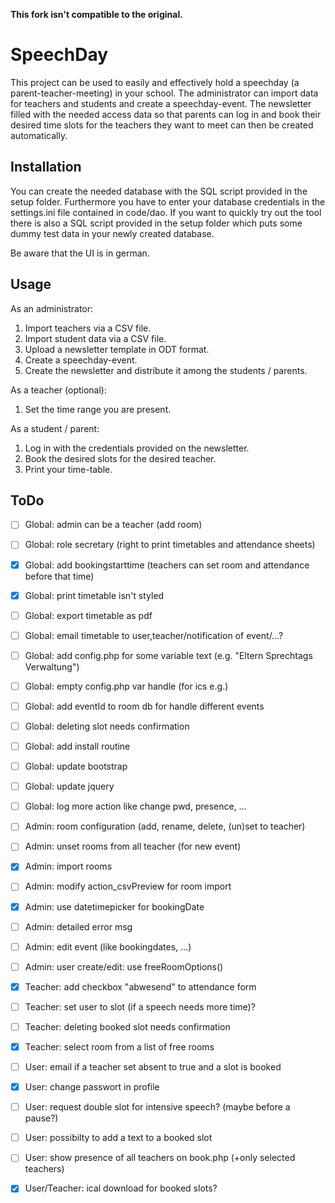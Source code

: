 **This fork isn't compatible to the original.**

# SpeechDay

This project can be used to easily and effectively hold a speechday (a parent-teacher-meeting) in your school.
The administrator can import data for teachers and students and create a speechday-event.
The newsletter filled with the needed access data so that parents can log in and book their desired time slots for the teachers they want to meet can then be created automatically. 

## Installation

You can create the needed database with the SQL script provided in the setup folder.
Furthermore you have to enter your database credentials in the settings.ini file contained in code/dao.
If you want to quickly try out the tool there is also a SQL script provided in the setup folder which puts some dummy test data in your newly created database. 

Be aware that the UI is in german.

## Usage

As an administrator:

1. Import teachers via a CSV file.
2. Import student data via a CSV file.
3. Upload a newsletter template in ODT format.
4. Create a speechday-event.
5. Create the newsletter and distribute it among the students / parents.

As a teacher (optional):

1. Set the time range you are present.

As a student / parent:

1. Log in with the credentials provided on the newsletter.
2. Book the desired slots for the desired teacher.
3. Print your time-table.

## ToDo
- [ ] Global: admin can be a teacher (add room)
- [ ] Global: role secretary (right to print timetables and attendance sheets)
- [x] Global: add bookingstarttime (teachers can set room and attendance before that time)
- [x] Global: print timetable isn't styled
- [ ] Global: export timetable as pdf
- [ ] Global: email timetable to user,teacher/notification of event/...?
- [ ] Global: add config.php for some variable text (e.g. "Eltern Sprechtags Verwaltung")
- [ ] Global: empty config.php var handle (for ics e.g.)
- [ ] Global: add eventId to room db for handle different events
- [ ] Global: deleting slot needs confirmation
- [ ] Global: add install routine
- [ ] Global: update bootstrap
- [ ] Global: update jquery
- [ ] Global: log more action like change pwd, presence, ...

- [ ] Admin: room configuration (add, rename, delete, (un)set to teacher)
- [ ] Admin: unset rooms from all teacher (for new event)
- [x] Admin: import rooms
- [ ] Admin: modify action_csvPreview for room import
- [x] Admin: use datetimepicker for bookingDate
- [ ] Admin: detailed error msg
- [ ] Admin: edit event (like bookingdates, ...)
- [ ] Admin: user create/edit: use freeRoomOptions()

- [x] Teacher: add checkbox "abwesend" to attendance form
- [ ] Teacher: set user to slot (if a speech needs more time)?
- [ ] Teacher: deleting booked slot needs confirmation
- [x] Teacher: select room from a list of free rooms

- [ ] User: email if a teacher set absent to true and a slot is booked
- [x] User: change passwort in profile
- [ ] User: request double slot for intensive speech? (maybe before a pause?)
- [ ] User: possibilty to add a text to a booked slot
- [ ] User: show presence of all teachers on book.php (+only selected teachers)

- [x] User/Teacher: ical download for booked slots?